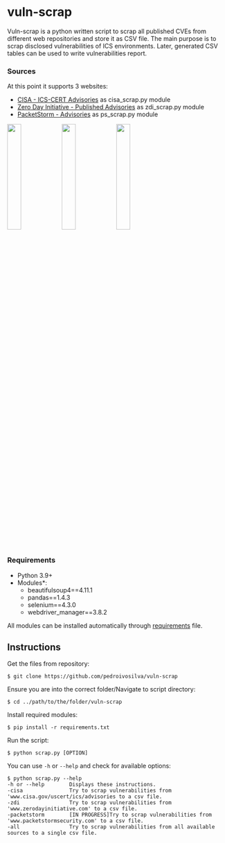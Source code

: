 # vuln-scrap
Vuln-scrap is a python written script to scrap all published CVEs from different web repositories and store it as CSV file. The main
purpose is to scrap disclosed vulnerabilities of ICS environments. Later, generated CSV tables can be used to write
vulnerabilities report.
### Sources
At this point it supports 3 websites:
* [CISA - ICS-CERT Advisories](https://www.cisa.gov/uscert/ics/advisories) as cisa_scrap.py module
* [Zero Day Initiative - Published Advisories](https://www.zerodayinitiative.com/advisories/published/) as zdi_scrap.py module
* [PacketStorm - Advisories](packetstormsecurity.com) as ps_scrap.py module

<img src="https://user-images.githubusercontent.com/38925701/182382612-571fab73-9549-4aa8-bf18-5cf8a719eb23.png" width=25% height=25%><img src="https://user-images.githubusercontent.com/38925701/182382155-d17c7704-e293-48a9-ae66-4b4625abd894.svg" width=25% height=25%><img src="https://user-images.githubusercontent.com/38925701/182382788-bfce8c86-6dba-434d-a5c9-07d687d09910.png" width=25% height=25%>

### Requirements
* Python 3.9+
* Modules*:
  * beautifulsoup4==4.11.1
  * pandas==1.4.3
  * selenium==4.3.0
  * webdriver_manager==3.8.2

All modules can be installed automatically through [requirements](#Instructions) file.

## Instructions
Get the files from repository: 
```
$ git clone https://github.com/pedroivosilva/vuln-scrap
```
Ensure you are into the correct folder/Navigate to script directory:
```
$ cd ../path/to/the/folder/vuln-scrap
```
Install required modules:
```
$ pip install -r requirements.txt
```
Run the script:
```
$ python scrap.py [OPTION]
```
You can use ```-h``` or ```--help``` and check for available options:
```
$ python scrap.py --help
-h or --help        Displays these instructions.
-cisa               Try to scrap vulnerabilities from 'www.cisa.gov/uscert/ics/advisories to a csv file.
-zdi                Try to scrap vulnerabilities from 'www.zerodayinitiative.com' to a csv file.
-packetstorm        [IN PROGRESS]Try to scrap vulnerabilities from 'www.packetstormsecurity.com' to a csv file.
-all                Try to scrap vulnerabilities from all available sources to a single csv file.